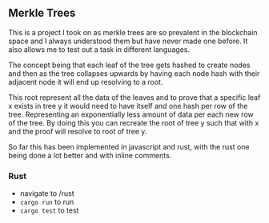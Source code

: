 ## Merkle Trees 

This is a project I took on as merkle trees are so prevalent in the blockchain space and I always understood them but have never made one before. It also allows me to test out a task in different languages. 

The concept being that each leaf of the tree gets hashed to create nodes and then as the tree collapses upwards by having each node hash with their adjacent node it will end up resolving to a root. 

This root represent all the data of the leaves and to prove that a specific leaf x exists in tree y it would need to have itself and one hash per row of the tree. Representing an exponentially less amount of data per each new row of the tree. By doing this you can recreate the root of tree y such that with x and the proof will resolve to root of tree y. 

So far this has been implemented in javascript and rust, with the rust one being done a lot better and with inline comments. 


### Rust 
* navigate to /rust
* ``` cargo run ``` to run
* ``` cargo test ``` to test
